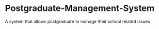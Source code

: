 # Postgraduate-Management-System
A system that allows postgraduate to manage their school related issues
